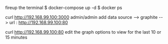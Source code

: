 fireup the terminal
$ docker-compose up -d
$ docker ps 

curl http://192.168.99.100:3000
	admin/admin
	add data source --> graphite -->
		url : http://192.168.99.100:80

curl http://192.168.99.100:80
	edit the graph options to view  for the last 10 or 15 minutes